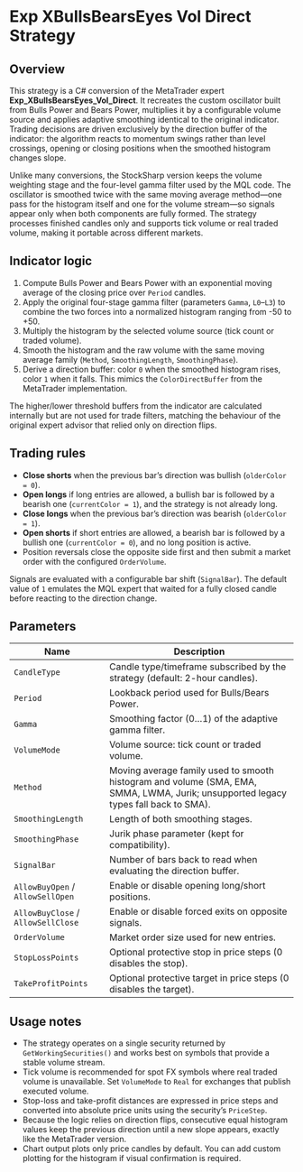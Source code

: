 # Exp XBullsBearsEyes Vol Direct Strategy

## Overview
This strategy is a C# conversion of the MetaTrader expert **Exp_XBullsBearsEyes_Vol_Direct**. It recreates the custom oscillator
built from Bulls Power and Bears Power, multiplies it by a configurable volume source and applies adaptive smoothing identical to
the original indicator. Trading decisions are driven exclusively by the direction buffer of the indicator: the algorithm reacts
to momentum swings rather than level crossings, opening or closing positions when the smoothed histogram changes slope.

Unlike many conversions, the StockSharp version keeps the volume weighting stage and the four-level gamma filter used by the
MQL code. The oscillator is smoothed twice with the same moving average method—one pass for the histogram itself and one for the
volume stream—so signals appear only when both components are fully formed. The strategy processes finished candles only and
supports tick volume or real traded volume, making it portable across different markets.

## Indicator logic
1. Compute Bulls Power and Bears Power with an exponential moving average of the closing price over `Period` candles.
2. Apply the original four-stage gamma filter (parameters `Gamma`, `L0`–`L3`) to combine the two forces into a normalized
   histogram ranging from -50 to +50.
3. Multiply the histogram by the selected volume source (tick count or traded volume).
4. Smooth the histogram and the raw volume with the same moving average family (`Method`, `SmoothingLength`, `SmoothingPhase`).
5. Derive a direction buffer: color `0` when the smoothed histogram rises, color `1` when it falls. This mimics the
   `ColorDirectBuffer` from the MetaTrader implementation.

The higher/lower threshold buffers from the indicator are calculated internally but are not used for trade filters, matching the
behaviour of the original expert advisor that relied only on direction flips.

## Trading rules
- **Close shorts** when the previous bar’s direction was bullish (`olderColor = 0`).
- **Open longs** if long entries are allowed, a bullish bar is followed by a bearish one (`currentColor = 1`), and the strategy is
  not already long.
- **Close longs** when the previous bar’s direction was bearish (`olderColor = 1`).
- **Open shorts** if short entries are allowed, a bearish bar is followed by a bullish one (`currentColor = 0`), and no long
  position is active.
- Position reversals close the opposite side first and then submit a market order with the configured `OrderVolume`.

Signals are evaluated with a configurable bar shift (`SignalBar`). The default value of `1` emulates the MQL expert that waited
for a fully closed candle before reacting to the direction change.

## Parameters
| Name | Description |
|------|-------------|
| `CandleType` | Candle type/timeframe subscribed by the strategy (default: 2-hour candles). |
| `Period` | Lookback period used for Bulls/Bears Power. |
| `Gamma` | Smoothing factor (0…1) of the adaptive gamma filter. |
| `VolumeMode` | Volume source: tick count or traded volume. |
| `Method` | Moving average family used to smooth histogram and volume (SMA, EMA, SMMA, LWMA, Jurik; unsupported legacy types fall back to SMA). |
| `SmoothingLength` | Length of both smoothing stages. |
| `SmoothingPhase` | Jurik phase parameter (kept for compatibility). |
| `SignalBar` | Number of bars back to read when evaluating the direction buffer. |
| `AllowBuyOpen` / `AllowSellOpen` | Enable or disable opening long/short positions. |
| `AllowBuyClose` / `AllowSellClose` | Enable or disable forced exits on opposite signals. |
| `OrderVolume` | Market order size used for new entries. |
| `StopLossPoints` | Optional protective stop in price steps (0 disables the stop). |
| `TakeProfitPoints` | Optional protective target in price steps (0 disables the target). |

## Usage notes
- The strategy operates on a single security returned by `GetWorkingSecurities()` and works best on symbols that provide a stable
  volume stream.
- Tick volume is recommended for spot FX symbols where real traded volume is unavailable. Set `VolumeMode` to `Real` for
  exchanges that publish executed volume.
- Stop-loss and take-profit distances are expressed in price steps and converted into absolute price units using the security’s
  `PriceStep`.
- Because the logic relies on direction flips, consecutive equal histogram values keep the previous direction until a new slope
  appears, exactly like the MetaTrader version.
- Chart output plots only price candles by default. You can add custom plotting for the histogram if visual confirmation is
  required.
